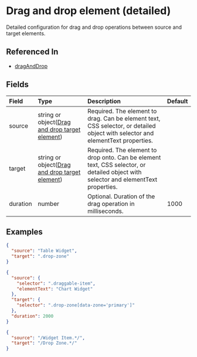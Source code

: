 # Drag and drop element (detailed)

Detailed configuration for drag and drop operations between source and target elements.

## Referenced In

- [dragAndDrop](/docs/references/schemas/dragAndDrop)

## Fields

Field | Type | Description | Default
:-- | :-- | :-- | :--
source | string or object([Drag and drop target element](/docs/references/schemas/drag-and-drop-target-element)) | Required. The element to drag. Can be element text, CSS selector, or detailed object with selector and elementText properties. | 
target | string or object([Drag and drop target element](/docs/references/schemas/drag-and-drop-target-element)) | Required. The element to drop onto. Can be element text, CSS selector, or detailed object with selector and elementText properties. | 
duration | number | Optional. Duration of the drag operation in milliseconds. | 1000

## Examples

```json
{
  "source": "Table Widget",
  "target": ".drop-zone"
}
```

```json
{
  "source": {
    "selector": ".draggable-item",
    "elementText": "Chart Widget"
  },
  "target": {
    "selector": ".drop-zone[data-zone='primary']"
  },
  "duration": 2000
}
```

```json
{
  "source": "/Widget Item.*/",
  "target": "/Drop Zone.*/"
}
```